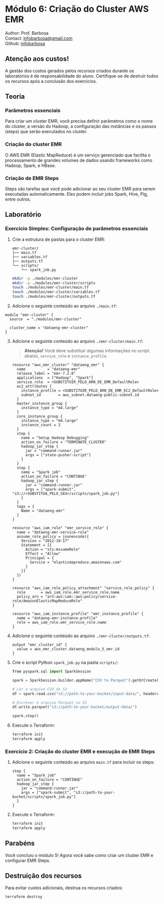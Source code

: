 # Módulo 6: Criação do Cluster AWS EMR

Author: Prof. Barbosa  
Contact: infobarbosa@gmail.com  
Github: [infobarbosa](https://github.com/infobarbosa)

## Atenção aos custos!
A gestão dos custos gerados pelos recursos criados durante os laboratórios é de responsabilidade do aluno. Certifique-se de destruir todos os recursos após a conclusão dos exercícios.

## Teoria

### Parâmetros essenciais
Para criar um cluster EMR, você precisa definir parâmetros como o nome do cluster, a versão do Hadoop, a configuração das instâncias e os passos (steps) que serão executados no cluster.

### Criação do cluster EMR
O AWS EMR (Elastic MapReduce) é um serviço gerenciado que facilita o processamento de grandes volumes de dados usando frameworks como Hadoop, Spark, e HBase.

### Criação de EMR Steps
Steps são tarefas que você pode adicionar ao seu cluster EMR para serem executadas automaticamente. Eles podem incluir jobs Spark, Hive, Pig, entre outros.

## Laboratório

### Exercício Simples: Configuração de parâmetros essenciais

1. Crie a estrutura de pastas para o cluster EMR:
    ```
    emr-cluster/
    ├── main.tf
    ├── variables.tf
    ├── outputs.tf
    └── scripts/
        └── spark_job.py
    ```

    ```sh
    mkdir -p ./modules/emr-cluster
    mkdir -p ./modules/emr-cluster/scripts
    touch ./modules/emr-cluster/main.tf
    touch ./modules/emr-cluster/variables.tf
    touch ./modules/emr-cluster/outputs.tf
    ```

2. Adicione o seguinte conteúdo ao arquivo `./main.tf`:
  ```hcl
  module "emr-cluster" {
    source  = "./modules/emr-cluster"

    cluster_name = "dataeng-emr-cluster"
  }
  ```
3. Adicione o seguinte conteúdo ao arquivo `./emr-cluster/main.tf`:
    > **Atenção!** Você deve substituir algumas informações no script abaixo, `service_role` e `instance_profile`.

    ```hcl
    resource "aws_emr_cluster" "dataeng_emr" {
      name          = "dataeng-emr"
      release_label = "emr-7.2.0"
      applications  = ["Hadoop", "Spark"]
      service_role  = <SUBSTITUIR_PELO_ARN_DE_EMR_DefaultRole>
      ec2_attributes {
        instance_profile = <SUBSTITUIR_PELO_ARN_DE_EMR_EC2_DefaultRole>
        subnet_id        = aws_subnet.dataeng-public-subnet.id
      }
      master_instance_group {
        instance_type = "m4.large"
      }
      core_instance_group {
        instance_type = "m4.large"
        instance_count = 2
      }
      step {
        name = "Setup Hadoop Debugging"
        action_on_failure = "TERMINATE_CLUSTER"
        hadoop_jar_step {
          jar = "command-runner.jar"
          args = ["state-pusher-script"]
        }
      }
      step {
        name = "Spark job"
        action_on_failure = "CONTINUE"
        hadoop_jar_step {
          jar = "command-runner.jar"
          args = ["spark-submit", "s3://<SUBSTITUA_PELO_SEU>/scripts/spark_job.py"]
        }
      }
      tags = {
        Name = "dataeng-emr"
      }
    }

    resource "aws_iam_role" "emr_service_role" {
      name = "dataeng-emr-service-role"
      assume_role_policy = jsonencode({
        Version = "2012-10-17"
        Statement = [{
          Action = "sts:AssumeRole"
          Effect = "Allow"
          Principal = {
            Service = "elasticmapreduce.amazonaws.com"
          }
        }]
      })
    }

    resource "aws_iam_role_policy_attachment" "service_role_policy" {
      role       = aws_iam_role.emr_service_role.name
      policy_arn = "arn:aws:iam::aws:policy/service-role/AmazonElasticMapReduceRole"
    }

    resource "aws_iam_instance_profile" "emr_instance_profile" {
      name = "dataeng-emr-instance-profile"
      role = aws_iam_role.emr_service_role.name
    }
    ```

3. Adicione o seguinte conteúdo ao arquivo `./emr-cluster/outputs.tf`:
    ```hcl
    output "emr_cluster_id" {
      value = aws_emr_cluster.dataeng_modulo_5_emr.id
    }
    ```

5. Crie o script Python `spark_job.py` na pasta `scripts/`:
    ```python
    from pyspark.sql import SparkSession

    spark = SparkSession.builder.appName("CSV to Parquet").getOrCreate()

    # Ler o arquivo CSV do S3
    df = spark.read.csv("s3://path-to-your-bucket/input-data/", header=True, inferSchema=True)

    # Escrever o arquivo Parquet no S3
    df.write.parquet("s3://path-to-your-bucket/output-data/")

    spark.stop()
    ```

6. Execute o Terraform:
    ```sh
    terraform init
    terraform apply
    ```

### Exercício 2: Criação do cluster EMR e execução de EMR Steps

1. Adicione o seguinte conteúdo ao arquivo `main.tf` para incluir os steps:
    ```hcl
    step {
      name = "Spark job"
      action_on_failure = "CONTINUE"
      hadoop_jar_step {
        jar = "command-runner.jar"
        args = ["spark-submit", "s3://path-to-your-bucket/scripts/spark_job.py"]
      }
    }
    ```

2. Execute o Terraform:
    ```sh
    terraform init
    terraform apply
    ```

## Parabéns
Você concluiu o módulo 5! Agora você sabe como criar um cluster EMR e configurar EMR Steps.

## Destruição dos recursos
Para evitar custos adicionais, destrua os recursos criados:
```sh
terraform destroy